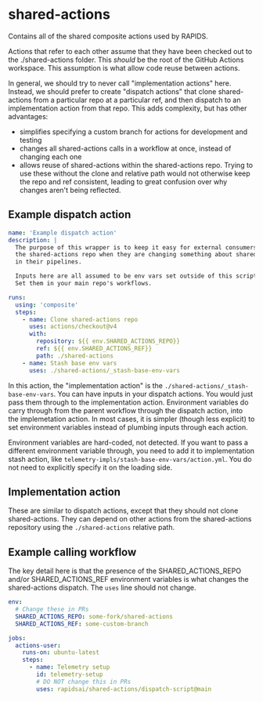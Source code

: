 # shared-actions

Contains all of the shared composite actions used by RAPIDS.

Actions that refer to each other assume that they have been checked out to the
./shared-actions folder. This *should* be the root of the GitHub Actions workspace.
This assumption is what allow code reuse between actions.

In general, we should try to never call "implementation actions" here. Instead,
we should prefer to create "dispatch actions" that clone shared-actions from a particular repo
at a particular ref, and then dispatch to an implementation action from that repo.
This adds complexity, but has other advantages:

* simplifies specifying a custom branch for actions for development and testing
* changes all shared-actions calls in a workflow at once, instead of changing each one
* allows reuse of shared-actions within the shared-actions repo. Trying to use these
  without the clone and relative path would not otherwise keep the repo and ref
  consistent, leading to great confusion over why changes aren't being reflected.

## Example dispatch action

```yaml
name: 'Example dispatch action'
description: |
  The purpose of this wrapper is to keep it easy for external consumers to switch branches of
  the shared-actions repo when they are changing something about shared-actions and need to test it
  in their pipelines.

  Inputs here are all assumed to be env vars set outside of this script.
  Set them in your main repo's workflows.

runs:
  using: 'composite'
  steps:
    - name: Clone shared-actions repo
      uses: actions/checkout@v4
      with:
        repository: ${{ env.SHARED_ACTIONS_REPO}}
        ref: ${{ env.SHARED_ACTIONS_REF}}
        path: ./shared-actions
    - name: Stash base env vars
      uses: ./shared-actions/_stash-base-env-vars
```

In this action, the "implementation action" is the
`./shared-actions/_stash-base-env-vars`.  You can have inputs in your
dispatch actions. You would just pass them through to the implementation action.
Environment variables do carry through from the parent workflow through the
dispatch action, into the implemetation action. In most cases, it is simpler
(though less explicit) to set environment variables instead of plumbing inputs
through each action.

Environment variables are hard-coded, not detected. If you want to pass a different
environment variable through, you need to add it to implementation stash action,
like `telemetry-impls/stash-base-env-vars/action.yml`. You do not need to
explicitly specify it on the loading side.

## Implementation action

These are similar to dispatch actions, except that they should not clone
shared-actions. They can depend on other actions from the shared-actions
repository using the `./shared-actions` relative path.

## Example calling workflow

The key detail here is that the presence of the SHARED_ACTIONS_REPO and/or
SHARED_ACTIONS_REF environment variables is what changes the shared-actions
dispatch. The `uses` line should not change.

```yaml
env:
  # Change these in PRs
  SHARED_ACTIONS_REPO: some-fork/shared-actions
  SHARED_ACTIONS_REF: some-custom-branch

jobs:
  actions-user:
    runs-on: ubuntu-latest
    steps:
      - name: Telemetry setup
        id: telemetry-setup
        # DO NOT change this in PRs
        uses: rapidsai/shared-actions/dispatch-script@main
```
